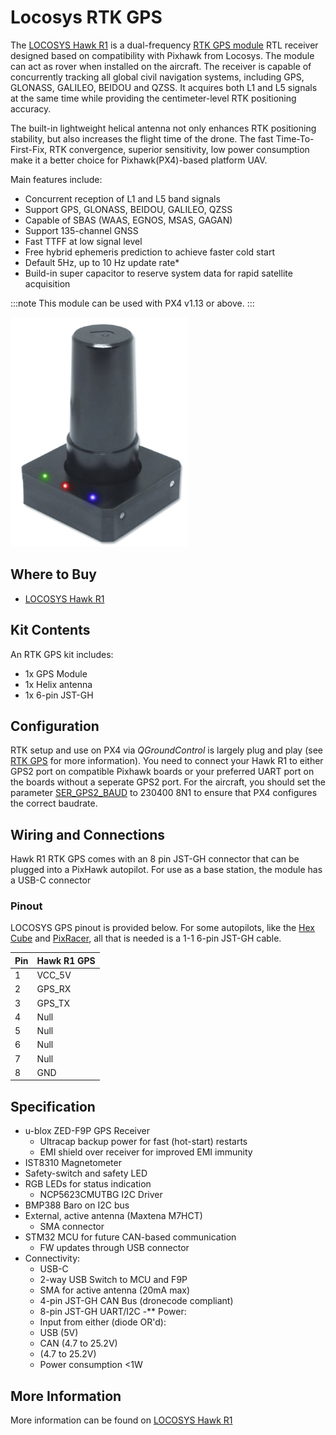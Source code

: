 # Locosys RTK GPS

The [LOCOSYS Hawk R1](https://www.locosystech.com/en/product/hawk-r1.html) is a dual-frequency [RTK GPS module](../gps_compass/rtk_gps.md) RTL receiver designed based on compatibility with Pixhawk from Locosys.
The module can act as rover when installed on the aircraft. The receiver is capable of concurrently tracking all global civil navigation systems, including GPS, GLONASS, GALILEO, BEIDOU and QZSS. It acquires both L1 and L5 signals at the same time while providing the centimeter-level RTK positioning accuracy.

The built-in lightweight helical antenna not only enhances RTK positioning stability, but also increases the flight time of the drone. The fast Time-To-First-Fix, RTK convergence, superior sensitivity, low power consumption make it a better choice for Pixhawk(PX4)-based platform UAV.

Main features include:
- Concurrent reception of L1 and L5 band signals
- Support GPS, GLONASS, BEIDOU, GALILEO, QZSS
- Capable of SBAS (WAAS, EGNOS, MSAS, GAGAN)
- Support 135-channel GNSS
- Fast TTFF at low signal level
- Free hybrid ephemeris prediction to achieve faster cold start
- Default 5Hz, up to 10 Hz update rate*
- Build-in super capacitor to reserve system data for rapid satellite acquisition

:::note
This module can be used with PX4 v1.13 or above.
:::

![LOCOSYS Hawk R1](../../assets/hardware/gps/locosys_hawk_a1/locosys_hawk_a1_gps.png)


## Where to Buy

* [LOCOSYS Hawk R1](https://www.locosystech.com/en/product/hawk-r1.html)

## Kit Contents

An RTK GPS kit includes:
- 1x GPS Module
- 1x Helix antenna
- 1x 6-pin JST-GH 


## Configuration

RTK setup and use on PX4 via *QGroundControl* is largely plug and play (see [RTK GPS](../advanced_features/rtk-gps.md) for more information).
You need to connect your Hawk R1 to either GPS2 port on compatible Pixhawk boards or your preferred UART port on the boards without a seperate GPS2 port.
For the aircraft, you should set the parameter [SER_GPS2_BAUD](../advanced_config/parameter_reference.md#SER_GPS1_BAUD) to 230400 8N1 to ensure that PX4 configures the correct baudrate.

## Wiring and Connections

Hawk R1 RTK GPS comes with an 8 pin JST-GH connector that can be plugged into a PixHawk autopilot.
For use as a base station, the module has a USB-C connector

### Pinout

LOCOSYS GPS pinout is provided below.
For some autopilots, like the [Hex Cube](../flight_controller/pixhawk-2.md) and [PixRacer](../flight_controller/pixracer.md), all that is needed is a 1-1 6-pin JST-GH cable.

Pin | Hawk R1 GPS
--- | ---
1 | VCC_5V
2 | GPS_RX
3 | GPS_TX
4 | Null
5 | Null
6 | Null
7 | Null
8 | GND

## Specification

- u-blox ZED-F9P GPS Receiver
  - Ultracap backup power for fast (hot-start) restarts
  - EMI shield over receiver for improved EMI immunity
- IST8310 Magnetometer
- Safety-switch and safety LED
- RGB LEDs for status indication
  - NCP5623CMUTBG I2C Driver
- BMP388 Baro on I2C bus
- External, active antenna (Maxtena M7HCT)
  - SMA connector
- STM32 MCU for future CAN-based communication
  - FW updates through USB connector
- Connectivity:
  - USB-C
  - 2-way USB Switch to MCU and F9P
  - SMA for active antenna (20mA max)
  - 4-pin JST-GH CAN Bus (dronecode compliant)
  - 8-pin JST-GH UART/I2C
-** Power:
  - Input from either (diode OR'd): 
  - USB (5V)
  - CAN (4.7 to 25.2V)
  - (4.7 to 25.2V)
  - Power consumption <1W
	
## More Information

More information can be found on [LOCOSYS Hawk R1](https://www.locosystech.com/en/product/hawk-r1.html)
  
